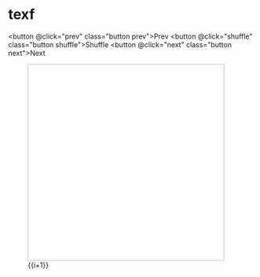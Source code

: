 # texf<div id="app" class="media-display">
  <button @click="prev" class="button prev">Prev</button>
  <button @click="shuffle" class="button shuffle">Shuffle</button>
  <button @click="next" class="button next">Next</button>
  
  <transition-group name="flip-list" class="media-gallery">
    <figure 
            class="media-post" 
            v-for="(image,i) in images" 
            :key="image" 
            @click="shift(image)"
            :style="{ 
                    '--i': i, 
                    '--flip-delay': images.length - i 
                    }">
      <img :src="image" width="400" height="400" />
      <figcaption>{{i+1}}</figcaption>
    </figure>
  </transition-group>
</div>
